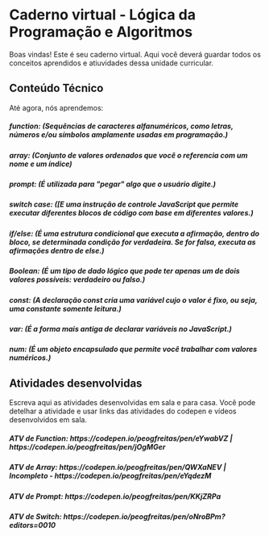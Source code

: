 # Caderno virtual - Lógica da Programação e Algoritmos
Boas vindas! Este é seu caderno virtual. Aqui você deverá guardar todos os conceitos aprendidos e atiuvidades dessa unidade curricular. 


## Conteúdo Técnico
Até agora, nós aprendemos: 
<h5>function: (Sequências de caracteres alfanuméricos, como letras, números e/ou símbolos amplamente usadas em programação.)<h5> 
<h5>array: (Conjunto de valores ordenados que você o referencia com um nome e um índice)<h5>
<h5>prompt: (É utilizada para "pegar" algo que o usuário digite.)<h5>
<h5>switch case: ([E uma instrução de controle JavaScript que permite executar diferentes blocos de código com base em diferentes valores.)<h5>
<h5>if/else: (É uma estrutura condicional que executa a afirmação, dentro do bloco, se determinada condição for verdadeira. Se for falsa, executa as afirmações dentro de else.)<h5>
<h5>Boolean: (É um tipo de dado lógico que pode ter apenas um de dois valores possíveis: verdadeiro ou falso.)<h5>
<h5>const: (A declaração const cria uma variável cujo o valor é fixo, ou seja, uma constante somente leitura.)<h5>
<h5>var: (É a forma mais antiga de declarar variáveis no JavaScript.)<h5>
<h5>num: (É um objeto encapsulado que permite você trabalhar com valores numéricos.)<h5>


## Atividades desenvolvidas
Escreva aqui as atividades desenvolvidas em sala e para casa. Você pode detelhar a atividade e usar links das atividades do codepen e vídeos desenvolvidos em sala. 
<h5>ATV de Function: https://codepen.io/peogfreitas/pen/eYwabVZ | https://codepen.io/peogfreitas/pen/jOgMGer<h5>
<h5>ATV de Array: https://codepen.io/peogfreitas/pen/QWXaNEV | Incompleto - https://codepen.io/peogfreitas/pen/eYqdezM<h5>
<h5>ATV de Prompt: https://codepen.io/peogfreitas/pen/KKjZRPa<h5>
<h5>ATV de Switch: https://codepen.io/peogfreitas/pen/oNroBPm?editors=0010<h3>

